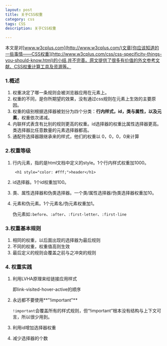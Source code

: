 ```yaml
---
layout: post
title: 关于CSS权重
category: css
tags: CSS 
description: 关于CSS权重

---
```


本文是对[www.w3cplus.com](http://www.w3cplus.com/)文章[你应该知道的一些事情——CSS权重](http://www.w3cplus.com/css/css-specificity-things-you-should-know.html)的小结,并不完善。原文提供了很多有价值的外文参考文献、CSS权重计算工具及资源等。

### 1.概述

1. 权重决定了哪一条规则会被浏览器应用在元素上。
2. 权重的不同，是你所期望的效果，没有通过css规则在元素上生效的主要原因。
3. 权重的级别根据选择器被划分为四个分类：**行内样式，id，类与属性，以及元素**，权重依次递减。
4. 内联样式表含有比别的规则更高的权重。id选择器的权重比属性选择器更高。类选择器比任意数量的元素选择器都高。
5. 通配符选择器跟继承来的样式，他们的权重以 0，0，0，0来计算

### 2.权重等级

1. 行内元素，指的是html文档中定义的style。1个行内样式权重加1000。

		<h1 style="color: #fff;">header</h1>

2. id选择器。1个id权重加100。
3. 类、属性选择器和伪类选择器。一个类/属性选择器/伪类选择器权重加10。
4. 元素和伪元素。1个元素名/伪元素权重加1。

	伪元素如`:before`、`:after`、`:first-letter`、`:first-line`

### 3.权重基本规则

1. 相同的权重，以后面出现的选择器为最后规则
2. 不同的权重，权重值高则生效
3. 最后定义的规则会覆盖之前与之冲突的规则

### 4. 权重实践

1. 利用LVHA原理来给链接应用样式

	即link-visited-hover-active的顺序

2. 永远都不要使用**"!important"**

	`!important`会覆盖所有的样式规则，但“!important”根本没有结构与上下文可言，所以很少用到。

3. 利用id增加选择器权重
4. 减少选择器的个数



